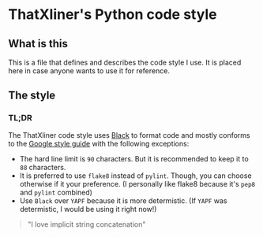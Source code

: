 # ThatXliner's Python code style
## What is this
This is a file that defines and describes the code style I use. It is placed here in case anyone wants to use it for reference.

## The style

### TL;DR
The ThatXliner code style uses [Black][1] to format code and mostly conforms to the [Google style guide][2] with the following exceptions:
 - The hard line limit is `90` characters. But it is recommended to keep it to `88` characters.
 - It is preferred to use `flake8` instead of `pylint`. Though, you can choose otherwise if it your preference.
   (I personally like flake8 because it's `pep8` and `pylint` combined)
 - Use `Black` over `YAPF` because it is more determistic. (If `YAPF` was determistic, I would be using it right now!)

> "I love implicit string concatenation"

[1]: https://github.com/psf/black "Black's GitHub repo"
[2]: https://google.github.io/styleguide/pyguide.html "Google's python styleguide"
